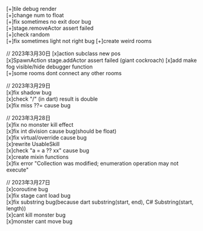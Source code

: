 [+]tile debug render  
[+]change num to float  
[+]fix sometimes no exit door bug  
[+]stage.removeActor assert failed   
[+]check random  
[+]fix sometimes light not right bug
[+]create weird rooms  

// 2023年3月30日
[x]action subclass new pos  
[x]SpawnAction stage.addActor assert failed (giant cockroach) 
[x]add make fog visible/hide debugger function  
[+]some rooms dont connect any other rooms  

// 2023年3月29日  
[x]fix shadow bug  
[x]check "/" (in dart) result is double  
[x]fix miss ??= cause bug  

// 2023年3月28日  
[x]fix no monster kill effect  
[x]fix int division cause bug(should be float)  
[x]fix virtual/override cause bug  
[x]rewrite UsableSkill  
[x]check "a = a ?? xx" cause bug  
[x]create mixin functions  
[x]fix error "Collection was modified; enumeration operation may not execute"  

// 2023年3月27日  
[x]coroutine bug  
[x]fix stage cant load bug  
[x]fix substring bug(because dart substring(start, end), C# Substring(start, length))  
[x]cant kill monster bug  
[x]monster cant move bug  
